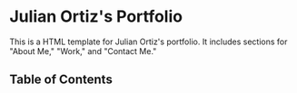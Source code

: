 # Julian Ortiz's Portfolio

This is a HTML template for Julian Ortiz's portfolio. 
It includes sections for "About Me," "Work," and "Contact Me."

## Table of Contents


